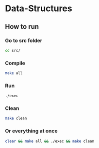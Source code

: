 # Data-Structures

## How to run

### Go to src folder

```bash
cd src/
```

### Compile

```bash
make all
```

### Run

```bash
./exec
```

### Clean

```bash
make clean
```

### Or everything at once

```bash
clear && make all && ./exec && make clean
```
